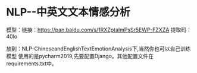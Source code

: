 # NLP--中英文文本情感分析
模型：链接：https://pan.baidu.com/s/1RXZptalmPsSr5EWP-FZXZA 
提取码：40lo 

放到：NLP-ChineseandEnglishTextEmotionAnalysis下,当然你也可以自己训练模型
使用的是pycharm2019,先要配置Django。其他配置文件在requirements.txt中。
